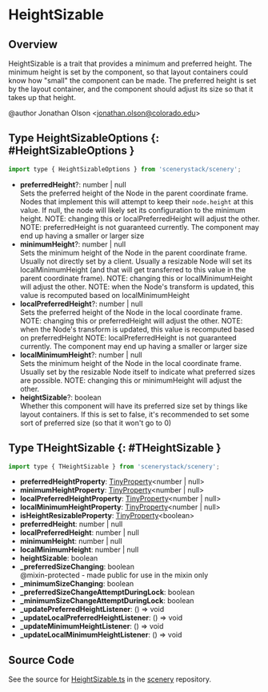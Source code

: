 # HeightSizable

## Overview

HeightSizable is a trait that provides a minimum and preferred height. The minimum height is set by the component,
so that layout containers could know how "small" the component can be made. The preferred height is set by the
layout container, and the component should adjust its size so that it takes up that height.

@author Jonathan Olson &lt;jonathan.olson@colorado.edu&gt;

## Type HeightSizableOptions {: #HeightSizableOptions }


```js
import type { HeightSizableOptions } from 'scenerystack/scenery';
```


- **preferredHeight**?: <span style="color: hsla(calc(var(--md-hue) + 180deg),80%,40%,1);">number</span> | <span style="color: hsla(calc(var(--md-hue) + 180deg),80%,40%,1);">null</span>
<br>  Sets the preferred height of the Node in the parent coordinate frame. Nodes that implement this will attempt to keep
  their `node.height` at this value. If null, the node will likely set its configuration to the minimum height.
  NOTE: changing this or localPreferredHeight will adjust the other.
  NOTE: preferredHeight is not guaranteed currently. The component may end up having a smaller or larger size
- **minimumHeight**?: <span style="color: hsla(calc(var(--md-hue) + 180deg),80%,40%,1);">number</span> | <span style="color: hsla(calc(var(--md-hue) + 180deg),80%,40%,1);">null</span>
<br>  Sets the minimum height of the Node in the parent coordinate frame. Usually not directly set by a client.
  Usually a resizable Node will set its localMinimumHeight (and that will get transferred to this value in the
  parent coordinate frame).
  NOTE: changing this or localMinimumHeight will adjust the other.
  NOTE: when the Node's transform is updated, this value is recomputed based on localMinimumHeight
- **localPreferredHeight**?: <span style="color: hsla(calc(var(--md-hue) + 180deg),80%,40%,1);">number</span> | <span style="color: hsla(calc(var(--md-hue) + 180deg),80%,40%,1);">null</span>
<br>  Sets the preferred height of the Node in the local coordinate frame.
  NOTE: changing this or preferredHeight will adjust the other.
  NOTE: when the Node's transform is updated, this value is recomputed based on preferredHeight
  NOTE: localPreferredHeight is not guaranteed currently. The component may end up having a smaller or larger size
- **localMinimumHeight**?: <span style="color: hsla(calc(var(--md-hue) + 180deg),80%,40%,1);">number</span> | <span style="color: hsla(calc(var(--md-hue) + 180deg),80%,40%,1);">null</span>
<br>  Sets the minimum height of the Node in the local coordinate frame. Usually set by the resizable Node itself to
  indicate what preferred sizes are possible.
  NOTE: changing this or minimumHeight will adjust the other.
- **heightSizable**?: <span style="color: hsla(calc(var(--md-hue) + 180deg),80%,40%,1);">boolean</span>
<br>  Whether this component will have its preferred size set by things like layout containers. If this is set to false,
  it's recommended to set some sort of preferred size (so that it won't go to 0)




## Type THeightSizable {: #THeightSizable }


```js
import type { THeightSizable } from 'scenerystack/scenery';
```


- **preferredHeightProperty**: [TinyProperty](../axon/TinyProperty.md)&lt;<span style="color: hsla(calc(var(--md-hue) + 180deg),80%,40%,1);">number</span> | <span style="color: hsla(calc(var(--md-hue) + 180deg),80%,40%,1);">null</span>&gt;
- **minimumHeightProperty**: [TinyProperty](../axon/TinyProperty.md)&lt;<span style="color: hsla(calc(var(--md-hue) + 180deg),80%,40%,1);">number</span> | <span style="color: hsla(calc(var(--md-hue) + 180deg),80%,40%,1);">null</span>&gt;
- **localPreferredHeightProperty**: [TinyProperty](../axon/TinyProperty.md)&lt;<span style="color: hsla(calc(var(--md-hue) + 180deg),80%,40%,1);">number</span> | <span style="color: hsla(calc(var(--md-hue) + 180deg),80%,40%,1);">null</span>&gt;
- **localMinimumHeightProperty**: [TinyProperty](../axon/TinyProperty.md)&lt;<span style="color: hsla(calc(var(--md-hue) + 180deg),80%,40%,1);">number</span> | <span style="color: hsla(calc(var(--md-hue) + 180deg),80%,40%,1);">null</span>&gt;
- **isHeightResizableProperty**: [TinyProperty](../axon/TinyProperty.md)&lt;<span style="color: hsla(calc(var(--md-hue) + 180deg),80%,40%,1);">boolean</span>&gt;
- **preferredHeight**: <span style="color: hsla(calc(var(--md-hue) + 180deg),80%,40%,1);">number</span> | <span style="color: hsla(calc(var(--md-hue) + 180deg),80%,40%,1);">null</span>
- **localPreferredHeight**: <span style="color: hsla(calc(var(--md-hue) + 180deg),80%,40%,1);">number</span> | <span style="color: hsla(calc(var(--md-hue) + 180deg),80%,40%,1);">null</span>
- **minimumHeight**: <span style="color: hsla(calc(var(--md-hue) + 180deg),80%,40%,1);">number</span> | <span style="color: hsla(calc(var(--md-hue) + 180deg),80%,40%,1);">null</span>
- **localMinimumHeight**: <span style="color: hsla(calc(var(--md-hue) + 180deg),80%,40%,1);">number</span> | <span style="color: hsla(calc(var(--md-hue) + 180deg),80%,40%,1);">null</span>
- **heightSizable**: <span style="color: hsla(calc(var(--md-hue) + 180deg),80%,40%,1);">boolean</span>
- **_preferredSizeChanging**: <span style="color: hsla(calc(var(--md-hue) + 180deg),80%,40%,1);">boolean</span>
<br>  @mixin-protected - made public for use in the mixin only
- **_minimumSizeChanging**: <span style="color: hsla(calc(var(--md-hue) + 180deg),80%,40%,1);">boolean</span>
- **_preferredSizeChangeAttemptDuringLock**: <span style="color: hsla(calc(var(--md-hue) + 180deg),80%,40%,1);">boolean</span>
- **_minimumSizeChangeAttemptDuringLock**: <span style="color: hsla(calc(var(--md-hue) + 180deg),80%,40%,1);">boolean</span>
- **_updatePreferredHeightListener**: () =&gt; <span style="color: hsla(calc(var(--md-hue) + 180deg),80%,40%,1);">void</span>
- **_updateLocalPreferredHeightListener**: () =&gt; <span style="color: hsla(calc(var(--md-hue) + 180deg),80%,40%,1);">void</span>
- **_updateMinimumHeightListener**: () =&gt; <span style="color: hsla(calc(var(--md-hue) + 180deg),80%,40%,1);">void</span>
- **_updateLocalMinimumHeightListener**: () =&gt; <span style="color: hsla(calc(var(--md-hue) + 180deg),80%,40%,1);">void</span>




## Source Code

See the source for [HeightSizable.ts](https://github.com/phetsims/scenery/blob/main/js/layout/HeightSizable.ts) in the [scenery](https://github.com/phetsims/scenery) repository.
